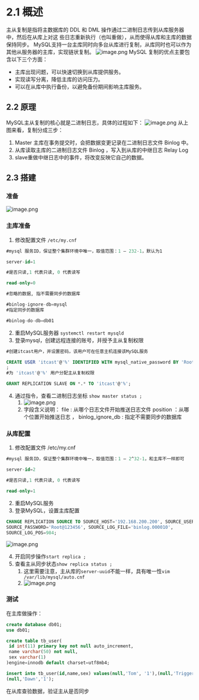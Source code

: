 # 2.1 概述
主从复制是指将主数据库的 DDL 和 DML 操作通过二进制日志传到从库服务器中，然后在从库上对这 些日志重新执行（也叫重做），从而使得从库和主库的数据保持同步。 
MySQL支持一台主库同时向多台从库进行复制，从库同时也可以作为其他从服务器的主库，实现链状复制。 
![image.png](https://cdn.nlark.com/yuque/0/2023/png/35653686/1684128112951-0cd4b40b-a815-437d-9bd6-c18096fbd133.png#averageHue=%23dbdadc&clientId=uf2b55ad1-1d05-4&from=paste&height=313&id=u2a72d44b&originHeight=313&originWidth=785&originalType=binary&ratio=1&rotation=0&showTitle=false&size=18567&status=done&style=none&taskId=ue11e8d6b-f3f0-4c32-9899-9cd3e024346&title=&width=785)
MySQL 复制的优点主要包含以下三个方面： 

- 主库出现问题，可以快速切换到从库提供服务。 
- 实现读写分离，降低主库的访问压力。
- 可以在从库中执行备份，以避免备份期间影响主库服务。 
## 2.2 原理
MySQL主从复制的核心就是二进制日志，具体的过程如下：
![image.png](https://cdn.nlark.com/yuque/0/2023/png/35653686/1684128165471-d3a65879-da12-489e-bd0f-c8496e40ef7b.png#averageHue=%23fbfaf9&clientId=uf2b55ad1-1d05-4&from=paste&height=373&id=u66593e68&originHeight=373&originWidth=788&originalType=binary&ratio=1&rotation=0&showTitle=false&size=63577&status=done&style=none&taskId=u49e90842-5472-4bd3-a6e8-94eb805cc87&title=&width=788)
从上图来看，复制分成三步：

1.  Master 主库在事务提交时，会把数据变更记录在二进制日志文件 Binlog 中。 
2.  从库读取主库的二进制日志文件 Binlog ，写入到从库的中继日志 Relay Log 
3.  slave重做中继日志中的事件，将改变反映它自己的数据。 
## 2.3 搭建
### 准备
![image.png](https://cdn.nlark.com/yuque/0/2023/png/35653686/1684130779942-736e38ee-e197-4b09-8d67-ff84e1d104ba.png#averageHue=%23fdfcf7&clientId=uf2b55ad1-1d05-4&from=paste&height=396&id=ua5bc19d2&originHeight=396&originWidth=784&originalType=binary&ratio=1&rotation=0&showTitle=false&size=72463&status=done&style=none&taskId=u7354c207-f66e-4491-9e01-c7ac19dbc19&title=&width=784)
### 主库准备

1. 修改配置文件 `/etc/my.cnf`
```sql
#mysql 服务ID，保证整个集群环境中唯一，取值范围：1 – 232-1，默认为1

server-id=1

#是否只读,1 代表只读, 0 代表读写

read-only=0

#忽略的数据, 指不需要同步的数据库

#binlog-ignore-db=mysql
#指定同步的数据库

#binlog-do-db=db01

```

2. 重启MySQL服务器 `systemctl restart mysqld`
3. 登录mysql，创建远程连接的账号，并授予主从复制权限
```sql
#创建itcast用户，并设置密码，该用户可在任意主机连接该MySQL服务

CREATE USER 'itcast'@'%' IDENTIFIED WITH mysql_native_password BY 'Root@123456' 
;
#为 'itcast'@'%' 用户分配主从复制权限

GRANT REPLICATION SLAVE ON *.* TO 'itcast'@'%';
```

4. 通过指令，查看二进制日志坐标 `show master status ;`
   1. ![image.png](https://cdn.nlark.com/yuque/0/2023/png/35653686/1684130963675-1da0aca0-b2cd-4fd1-8a1f-42fb70c0c2c0.png#averageHue=%23242120&clientId=uf2b55ad1-1d05-4&from=paste&height=106&id=uabc744a7&originHeight=106&originWidth=684&originalType=binary&ratio=1&rotation=0&showTitle=false&size=6596&status=done&style=none&taskId=u7cf1e38c-709f-4d87-bfc6-026a8685ce2&title=&width=684)
   2. 字段含义说明： file : 从哪个日志文件开始推送日志文件 position ：从哪个位置开始推送日志 ， binlog_ignore_db : 指定不需要同步的数据库
### 从库配置

1. 修改配置文件 /etc/my.cnf
```sql
#mysql 服务ID，保证整个集群环境中唯一，取值范围：1 – 2^32-1，和主库不一样即可

server-id=2

#是否只读,1 代表只读, 0 代表读写

read-only=1

```

2. 重启MySQL服务
3. 登录MySQL，设置主库配置
```sql
CHANGE REPLICATION SOURCE TO SOURCE_HOST='192.168.200.200', SOURCE_USER='itcast', 
SOURCE_PASSWORD='Root@123456', SOURCE_LOG_FILE='binlog.000010', 
SOURCE_LOG_POS=984;
```
![image.png](https://cdn.nlark.com/yuque/0/2023/png/35653686/1684131033564-1b738c26-1b1e-468c-a02b-d1d3ef1b5ea7.png#averageHue=%23fcfbfb&clientId=uf2b55ad1-1d05-4&from=paste&height=309&id=u019ad5d2&originHeight=309&originWidth=731&originalType=binary&ratio=1&rotation=0&showTitle=false&size=43796&status=done&style=none&taskId=ubb06b123-b912-4d04-b3a4-59ded062575&title=&width=731)

4. 开启同步操作`start replica ;`
5. 查看主从同步状态`show replica status ;`
   1. 这里需要注意，主从库的`server-uuid`不能一样，具有唯一性`vim /var/lib/mysql/auto.cnf`
   2. ![image.png](https://cdn.nlark.com/yuque/0/2023/png/35653686/1684131070718-6c5f441b-8426-4adc-b923-ca99634fe63e.png#averageHue=%2323211f&clientId=uf2b55ad1-1d05-4&from=paste&height=265&id=ube99ce58&originHeight=265&originWidth=599&originalType=binary&ratio=1&rotation=0&showTitle=false&size=22070&status=done&style=none&taskId=u011a15a5-15af-4a64-ae16-9365a9be9d3&title=&width=599)
### 测试
在主库做操作：
```sql
create database db01;
use db01;

create table tb_user(
 id int(11) primary key not null auto_increment,
 name varchar(50) not null,
 sex varchar(1)
)engine=innodb default charset=utf8mb4;

insert into tb_user(id,name,sex) values(null,'Tom', '1'),(null,'Trigger','0'),
(null,'Dawn','1');
```
在从库查验数据，验证主从是否同步
